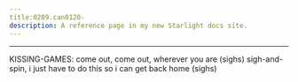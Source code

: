 ```yaml
---
title:0209.can0120-
description: A reference page in my new Starlight docs site.
---
```

----- 
KISSING-GAMES: come out, come out, wherever you are
 (sighs) sigh-and-spin, i just have to do 
this so i can get back home
 (sighs) 
